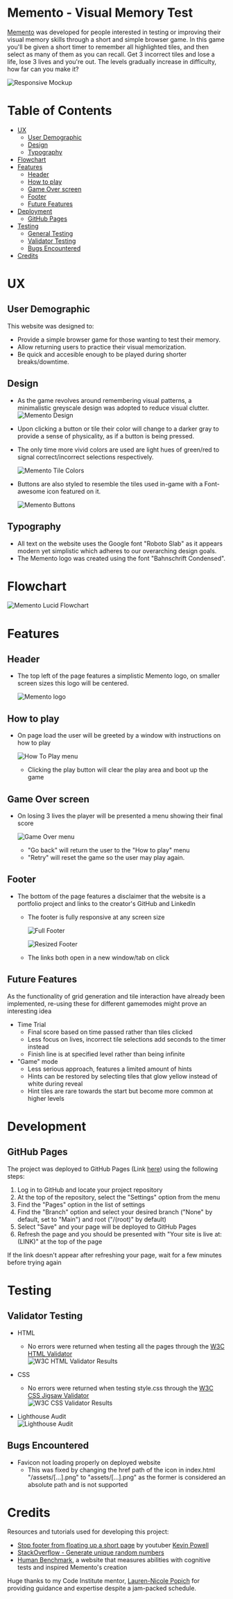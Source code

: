 # Memento - Visual Memory Test

[Memento](https://andreeeasn.github.io/pp2-memento/) was developed for people interested in testing or improving their visual memory skills through a short and simple browser game.
In this game you'll be given a short timer to remember all highlighted tiles, and then select as many of them as you can recall.
Get 3 incorrect tiles and lose a life, lose 3 lives and you're out.
The levels gradually increase in difficulty, how far can you make it?

![Responsive Mockup](assets/images/documentation/memento-am-i-responsive.png)

# Table of Contents
+ [UX](#ux "UX")
  + [User Demographic](#user-demographic "User Demographic")
  + [Design](#design "Design")
  + [Typography](#typography "Typography")
+ [Flowchart](#flowchart "Flowchart")
+ [Features](#features "Features")
  + [Header](#header "Header")
  + [How to play](#how-to-player "How to play")
  + [Game Over screen](#game-over-screen "Game Over screen")
  + [Footer](#footer "Footer")
  + [Future Features](#future-features "Future Features")
+ [Deployment](#deployment "Deployment")
  + [GitHub Pages](#github-pages "GitHub Pages")
+ [Testing](#Testing "Testing")
  + [General Testing](#general-testing "General Testing")
  + [Validator Testing](#validator-testing "Validator Testing")
  + [Bugs Encountered](#bugs-encountered "Bugs Encountered")
+ [Credits](#credits "Credits")

# UX

## User Demographic
This website was designed to:
  - Provide a simple browser game for those wanting to test their memory.
  - Allow returning users to practice their visual memorization.
  - Be quick and accesible enough to be played during shorter breaks/downtime.
 
## Design
- As the game revolves around remembering visual patterns, a minimalistic greyscale design was adopted to reduce visual clutter.
![Memento Design](assets/images/documentation/memento-design.png)
- Upon clicking a button or tile their color will change to a darker gray to provide a sense of physicality, as if a button is being pressed.
- The only time more vivid colors are used are light hues of green/red to signal correct/incorrect selections respectively.

  ![Memento Tile Colors](assets/images/documentation/memento-tile-colors.png)

- Buttons are also styled to resemble the tiles used in-game with a Font-awesome icon featured on it.

  ![Memento Buttons](assets/images/documentation/memento-buttons.png)

## Typography
- All text on the website uses the Google font "Roboto Slab" as it appears modern yet simplistic which adheres to our overarching design goals.
- The Memento logo was created using the font "Bahnschrift Condensed".

# Flowchart
![Memento Lucid Flowchart](assets/images/documentation/memento-lucid-chart.png)

# Features

## Header
- The top left of the page features a simplistic Memento logo, on smaller screen sizes this logo will be centered.

  ![Memento logo](assets/images/memento-logo.png)

## How to play
- On page load the user will be greeted by a window with instructions on how to play
  
  ![How To Play menu](assets/images/documentation/memento-how-to-play.png)
  - Clicking the play button will clear the play area and boot up the game

## Game Over screen
- On losing 3 lives the player will be presented a menu showing their final score
  
  ![Game Over menu](assets/images/documentation/memento-game-over.png)
  - "Go back" will return the user to the "How to play" menu
  - "Retry" will reset the game so the user may play again.

## Footer
- The bottom of the page features a disclaimer that the website is a portfolio project and links to the creator's GitHub and LinkedIn
  - The footer is fully responsive at any screen size
  

    ![Full Footer](assets/images/documentation/memento-footer-full.png)

    ![Resized Footer](assets/images/documentation/memento-footer-mobile.png)

  - The links both open in a new window/tab on click

## Future Features
As the functionality of grid generation and tile interaction have already been implemented, re-using these for different gamemodes might prove an interesting idea
- Time Trial
  - Final score based on time passed rather than tiles clicked
  - Less focus on lives, incorrect tile selections add seconds to the timer instead
  - Finish line is at specified level rather than being infinite
- "Game" mode
  - Less serious approach, features a limited amount of hints
  - Hints can be restored by selecting tiles that glow yellow instead of white during reveal
  - Hint tiles are rare towards the start but become more common at higher levels

# Development

## GitHub Pages
The project was deployed to GitHub Pages (Link [here](https://andreeeasn.github.io/pp2-memento/)) using the following steps:
  1. Log in to GitHub and locate your project repository
  2. At the top of the repository, select the "Settings" option from the menu
  3. Find the "Pages" option in the list of settings
  4. Find the "Branch" option and select your desired branch ("None" by default, set to "Main") and root ("/(root)" by default)
  5. Select "Save" and your page will be deployed to GitHub Pages
  6. Refresh the page and you should be presented with "Your site is live at: (LINK)" at the top of the page

If the link doesn't appear after refreshing your page, wait for a few minutes before trying again

# Testing

## Validator Testing

- HTML
    - No errors were returned when testing all the pages through the [W3C HTML Validator](https://validator.w3.org/nu/?doc=https%3A%2F%2Fandreeeasn.github.io%2Fpp2-memento%2Findex.html) <br>
  ![W3C HTML Validator Results](assets/images/documentation/memento-w3c-html.png)

- CSS
  - No errors were returned when testing style.css through the [W3C CSS Jigsaw Validator](https://jigsaw.w3.org/css-validator/validator?uri=https%3A%2F%2Fandreeeasn.github.io%2Fpp2-memento%2Findex.html&profile=css3svg&usermedium=all&warning=1&vextwarning=&lang=en)<br>
  ![W3C CSS Validator Results](assets/images/documentation/memento-w3c-css.png)

- Lighthouse Audit<br>
![Lighthouse Audit](assets/images/documentation/memento-lighthouse-audit.png)

## Bugs Encountered
  - Favicon not loading properly on deployed website
    - This was fixed by changing the href path of the icon in index.html "/assets/[...].png" to "assets/[...].png" as the former is considered an absolute path and is not supported
  
# Credits
Resources and tutorials used for developing this project:
- [Stop footer from floating up a short page](https://www.youtube.com/watch?v=yc2olxLgKLk) by youtuber [Kevin Powell](https://www.youtube.com/@KevinPowell)
- [StackOverflow - Generate unique random numbers](https://stackoverflow.com/questions/2380019/generate-unique-random-numbers-between-1-and-100/2380113#2380113)
- [Human Benchmark](https://humanbenchmark.com/), a website that measures abilities with cognitive tests and inspired Memento's creation


Huge thanks to my Code Institute mentor, [Lauren-Nicole Popich](https://www.linkedin.com/in/lauren-nicole-popich-1ab87539/) for providing guidance and expertise despite a jam-packed schedule.